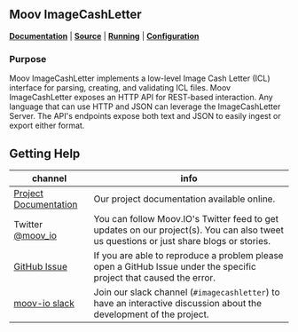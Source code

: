 ## Moov ImageCashLetter

**[Documentation](https://moov-io.github.io/imagecashletter)** | **[Source](https://github.com/moov-io/imagecashletter)** | **[Running](https://github.com/moov-io/imagecashletter#usage)** | **[Configuration](https://github.com/moov-io/imagecashletter#configuration-settings)**

### Purpose

Moov ImageCashLetter implements a low-level Image Cash Letter (ICL) interface for parsing, creating, and validating ICL files. Moov ImageCashLetter exposes an HTTP API for REST-based interaction. Any language that can use HTTP and JSON can leverage the ImageCashLetter Server. The API's endpoints expose both text and JSON to easily ingest or export either format.

## Getting Help

channel | info
------- | -------
[Project Documentation](https://moov-io.github.io/imagecashletter/) | Our project documentation available online.
Twitter [@moov_io](https://twitter.com/moov_io)	| You can follow Moov.IO's Twitter feed to get updates on our project(s). You can also tweet us questions or just share blogs or stories.
[GitHub Issue](https://github.com/moov-io/imagecashletter/issues) | If you are able to reproduce a problem please open a GitHub Issue under the specific project that caused the error.
[moov-io slack](https://slack.moov.io/) | Join our slack channel (`#imagecashletter`) to have an interactive discussion about the development of the project.
